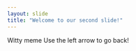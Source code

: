 ```yaml
---
layout: slide
title: "Welcome to our second slide!"
---
```

Witty meme
Use the left arrow to go back!

